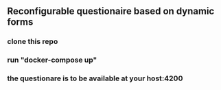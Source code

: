 
## Reconfigurable questionaire based on dynamic forms

### clone this repo
### run "docker-compose up"
### the questionare is to be available at your host:4200
